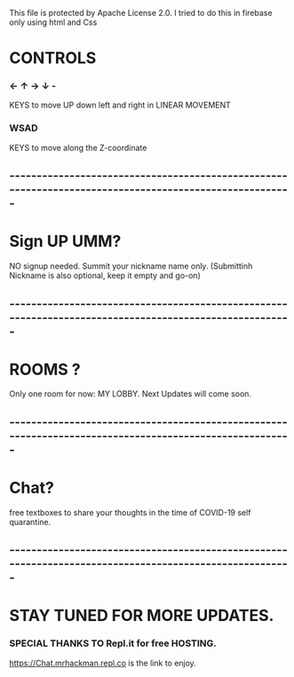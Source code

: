This file is protected by Apache License 2.0.
I tried to do this in firebase only using html and Css


# CONTROLS
### ← ↑ → ↓ -
KEYS to move UP down left and right in LINEAR MOVEMENT

 
 ### WSAD
KEYS to move along the Z-coordinate
 ## -------------------------------------------------------------------------------------------------------
 
 # Sign UP UMM?
 NO signup needed. Summit your nickname name only. (Submittinh Nickname is also optional, keep it empty and go-on)
 ## -------------------------------------------------------------------------------------------------------
 # ROOMS ?
Only one room for now: MY LOBBY. Next Updates will come soon.
 ## -------------------------------------------------------------------------------------------------------
 # Chat?
 
  free textboxes to share your thoughts in the time of COVID-19 self quarantine.
  ## -------------------------------------------------------------------------------------------------------
  
  # STAY TUNED FOR MORE UPDATES.
  
  ### SPECIAL THANKS TO Repl.it for free HOSTING.
  
   https://Chat.mrhackman.repl.co is the link to enjoy. 
